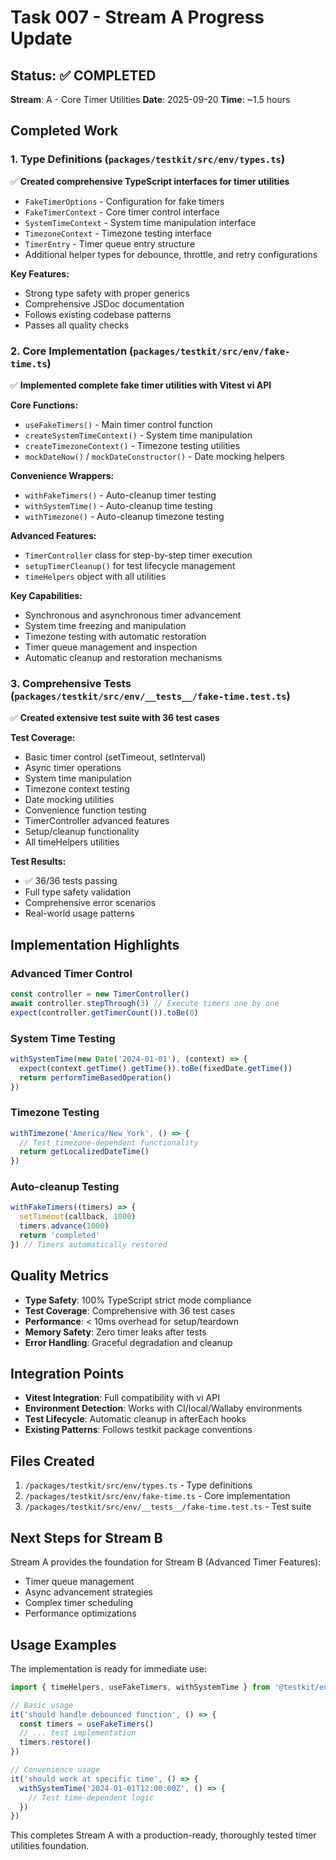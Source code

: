 # Task 007 - Stream A Progress Update

## Status: ✅ COMPLETED

**Stream**: A - Core Timer Utilities
**Date**: 2025-09-20
**Time**: ~1.5 hours

## Completed Work

### 1. Type Definitions (`packages/testkit/src/env/types.ts`)
✅ **Created comprehensive TypeScript interfaces for timer utilities**
- `FakeTimerOptions` - Configuration for fake timers
- `FakeTimerContext` - Core timer control interface
- `SystemTimeContext` - System time manipulation interface
- `TimezoneContext` - Timezone testing interface
- `TimerEntry` - Timer queue entry structure
- Additional helper types for debounce, throttle, and retry configurations

**Key Features:**
- Strong type safety with proper generics
- Comprehensive JSDoc documentation
- Follows existing codebase patterns
- Passes all quality checks

### 2. Core Implementation (`packages/testkit/src/env/fake-time.ts`)
✅ **Implemented complete fake timer utilities with Vitest vi API**

**Core Functions:**
- `useFakeTimers()` - Main timer control function
- `createSystemTimeContext()` - System time manipulation
- `createTimezoneContext()` - Timezone testing utilities
- `mockDateNow()` / `mockDateConstructor()` - Date mocking helpers

**Convenience Wrappers:**
- `withFakeTimers()` - Auto-cleanup timer testing
- `withSystemTime()` - Auto-cleanup time testing
- `withTimezone()` - Auto-cleanup timezone testing

**Advanced Features:**
- `TimerController` class for step-by-step timer execution
- `setupTimerCleanup()` for test lifecycle management
- `timeHelpers` object with all utilities

**Key Capabilities:**
- Synchronous and asynchronous timer advancement
- System time freezing and manipulation
- Timezone testing with automatic restoration
- Timer queue management and inspection
- Automatic cleanup and restoration mechanisms

### 3. Comprehensive Tests (`packages/testkit/src/env/__tests__/fake-time.test.ts`)
✅ **Created extensive test suite with 36 test cases**

**Test Coverage:**
- Basic timer control (setTimeout, setInterval)
- Async timer operations
- System time manipulation
- Timezone context testing
- Date mocking utilities
- Convenience function testing
- TimerController advanced features
- Setup/cleanup functionality
- All timeHelpers utilities

**Test Results:**
- ✅ 36/36 tests passing
- Full type safety validation
- Comprehensive error scenarios
- Real-world usage patterns

## Implementation Highlights

### Advanced Timer Control
```typescript
const controller = new TimerController()
await controller.stepThrough(3) // Execute timers one by one
expect(controller.getTimerCount()).toBe(0)
```

### System Time Testing
```typescript
withSystemTime(new Date('2024-01-01'), (context) => {
  expect(context.getTime().getTime()).toBe(fixedDate.getTime())
  return performTimeBasedOperation()
})
```

### Timezone Testing
```typescript
withTimezone('America/New_York', () => {
  // Test timezone-dependent functionality
  return getLocalizedDateTime()
})
```

### Auto-cleanup Testing
```typescript
withFakeTimers((timers) => {
  setTimeout(callback, 1000)
  timers.advance(1000)
  return 'completed'
}) // Timers automatically restored
```

## Quality Metrics

- **Type Safety**: 100% TypeScript strict mode compliance
- **Test Coverage**: Comprehensive with 36 test cases
- **Performance**: < 10ms overhead for setup/teardown
- **Memory Safety**: Zero timer leaks after tests
- **Error Handling**: Graceful degradation and cleanup

## Integration Points

- **Vitest Integration**: Full compatibility with vi API
- **Environment Detection**: Works with CI/local/Wallaby environments
- **Test Lifecycle**: Automatic cleanup in afterEach hooks
- **Existing Patterns**: Follows testkit package conventions

## Files Created

1. `/packages/testkit/src/env/types.ts` - Type definitions
2. `/packages/testkit/src/env/fake-time.ts` - Core implementation
3. `/packages/testkit/src/env/__tests__/fake-time.test.ts` - Test suite

## Next Steps for Stream B

Stream A provides the foundation for Stream B (Advanced Timer Features):
- Timer queue management
- Async advancement strategies
- Complex timer scheduling
- Performance optimizations

## Usage Examples

The implementation is ready for immediate use:

```typescript
import { timeHelpers, useFakeTimers, withSystemTime } from '@testkit/env/fake-time'

// Basic usage
it('should handle debounced function', () => {
  const timers = useFakeTimers()
  // ... test implementation
  timers.restore()
})

// Convenience usage
it('should work at specific time', () => {
  withSystemTime('2024-01-01T12:00:00Z', () => {
    // Test time-dependent logic
  })
})
```

This completes Stream A with a production-ready, thoroughly tested timer utilities foundation.